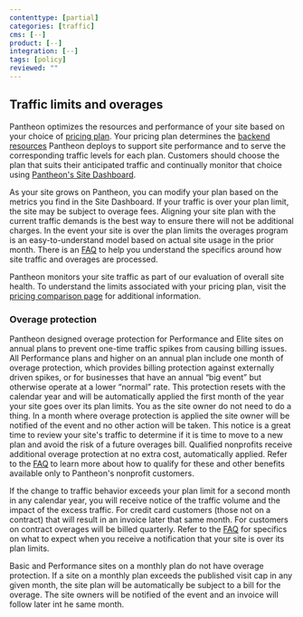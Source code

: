 ```yaml
---
contenttype: [partial]
categories: [traffic]
cms: [--]
product: [--]
integration: [--]
tags: [policy]
reviewed: ""
---
```


## Traffic limits and overages

Pantheon optimizes the resources and performance of your site based on your choice of [pricing plan](https://pantheon.io/plans/pricing?docs). Your pricing plan determines the [backend resources](/guides/account-mgmt/plans/faq#plan-resources) Pantheon deploys to support site performance and to serve the corresponding traffic levels for each plan. Customers should choose the plan that suits their anticipated traffic and continually monitor that choice using [Pantheon's Site Dashboard](/metrics).

As your site grows on Pantheon, you can modify your plan based on the metrics you find in the Site Dashboard. If your traffic is over your plan limit, the site may be subject to overage fees. Aligning your site plan with the current traffic demands is the best way to ensure there will not be additional charges. In the event your site is over the plan limits the overages program is an easy-to-understand model based on actual site usage in the prior month. There is an [FAQ](https://docs.google.com/document/d/1vaLJHXJJashwO9zsHFeywW-RQx_6uWOWH2Yr31sbQv4/edit?usp=sharing) to help you understand the specifics around how site traffic and overages are processed.

Pantheon monitors your site traffic as part of our evaluation of overall site health. To understand the limits associated with your pricing plan, visit the [pricing comparison page](https://pantheon.io/plans/pricing/pantheon-web-hosting-pricing-comparison?docs) for additional information.

### Overage protection

Pantheon designed overage protection for Performance and Elite sites on annual plans to prevent one-time traffic spikes from causing billing issues. All Performance plans and higher on an annual plan include one month of overage protection, which provides billing protection against externally driven spikes, or for businesses that have an annual “big event” but otherwise operate at a lower “normal” rate. This protection resets with the calendar year and will be automatically applied the first month of the year your site goes over its plan limits. You as the site owner do not need to do a thing. In a month where overage protection is applied the site owner will be notified of the event and no other action will be taken. This notice is a great time to review your site's traffic to determine if it is time to move to a new plan and avoid the risk of a future overages bill. Qualified nonprofits receive additional overage protection at no extra cost, automatically applied. Refer to the [FAQ](https://docs.google.com/document/d/1vaLJHXJJashwO9zsHFeywW-RQx_6uWOWH2Yr31sbQv4/edit?usp=sharing) to learn more about how to qualify for these and other benefits available only to Pantheon's nonprofit customers.

If the change to traffic behavior exceeds your plan limit for a second month in any calendar year, you will receive notice of the traffic volume and the impact of the excess traffic. For credit card customers (those not on a contract) that will result in an invoice later that same month. For customers on contract overages will be billed quarterly. Refer to the [FAQ](https://docs.google.com/document/d/1A6A6Jjkr_CXjda-hD0MfMqtKUkiPqS9C7Lyh6NxKH5Y/edit#heading=h.ycgc6jrgtswk) for specifics on what to expect when you receive a notification that your site is over its plan limits.

<Alert title="Note" type="info">

Basic and Performance sites on a monthly plan do not have overage protection. If a site on a monthly plan exceeds the published visit cap in any given month, the site plan will be automatically be subject to a bill for the overage. The site owners will be notified of the event and an invoice will follow later int he same month. 

</Alert>
